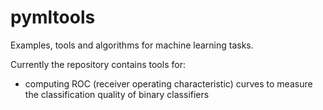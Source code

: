 pymltools
=========

Examples, tools and algorithms for machine learning tasks.

Currently the repository contains tools for:
   * computing ROC (receiver operating characteristic) curves to measure the classification quality of binary classifiers
